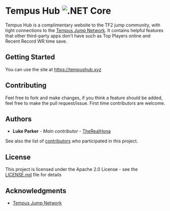# Tempus Hub ![.NET Core](https://github.com/TheRealHona/TempusHub/workflows/.NET%20Core/badge.svg)
Tempus Hub is a complimentary website to the TF2 jump community, with tight connections to the [Tempus Jump Network](https://tempus.xyz). It contains helpful features that other third-party apps don't have such as Top Players online and Recent Record WR time save.
## Getting Started
You can use the site at https://tempushub.xyz

## Contributing
Feel free to fork and make changes, if you think a feature should be added, feel free to make the pull request/issue. First time contributors are welcome.

## Authors

* **Luke Parker** - *Main contributor* - [TheRealHona](https://github.com/TheRealHona)

See also the list of [contributors](https://github.com/TheRealHona/TempusHub/contributors) who participated in this project.

## License

This project is licensed under the Apache 2.0 License - see the [LICENSE.md](LICENSE) file for details

## Acknowledgments

* [Tempus Jump Network](https://tempus.xyz)
